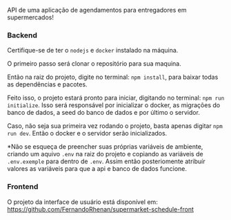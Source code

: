 API de uma aplicação de agendamentos para entregadores em supermercados!

### Backend

Certifique-se de ter o `nodejs` e `docker` instalado na máquina.

O primeiro passo será clonar o repositório para sua maquina.

Então na raiz do projeto, digite no terminal: `npm install`, para baixar todas as dependências e pacotes.

Feito isso, o projeto estará pronto para iniciar, digitando no terminal: `npm run initialize`.
Isso será responsável por inicializar o docker, as migrações do banco de dados, a seed do banco de dados e por último o servidor.

Caso, não seja sua primeira vez rodando o projeto, basta apenas digitar `npm run dev`. Então o docker e o servidor serão inicializados.

*Não se esqueça de preencher suas próprias variáveis de ambiente, criando um aquivo `.env` na raiz do projeto e copiando as variáveis de `.env.exemple` para dentro de `.env`. Assim então posteriomente atribuír valores as variáveis para que a api e banco de dados funcione.

### Frontend

O projeto da interface de usuário está disponível em:
https://github.com/FernandoRhenan/supermarket-schedule-front
